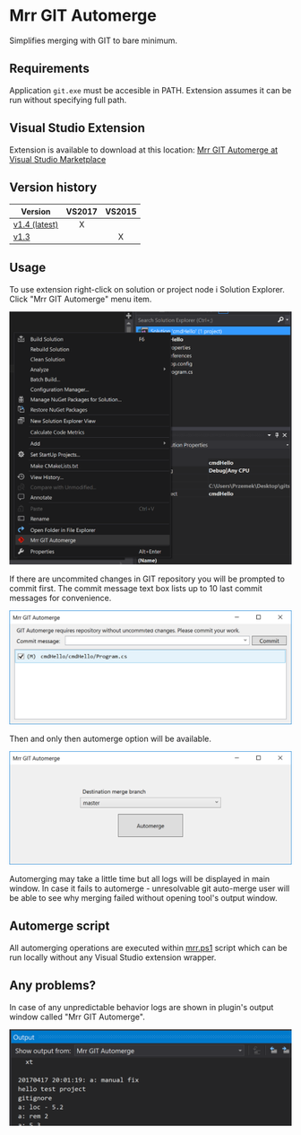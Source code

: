 # Mrr GIT Automerge
Simplifies merging with GIT to bare minimum.

## Requirements
Application `git.exe` must be accesible in PATH. Extension assumes it can be run without specifying full path.

## Visual Studio Extension
Extension is available to download at this location: [Mrr GIT Automerge at Visual Studio Marketplace](https://marketplace.visualstudio.com/vsgallery/3d16624f-8bc4-4c36-a508-f70f8285aea7)

## Version history

| Version | VS2017 | VS2015
| --- | :---: | :---: |
| [v1.4 (latest)](https://github.com/pieszynski/MrrGitAutomerge/releases/download/v1.4/MrrGitAutomerge.1.4.vsix) | X | |
| [v1.3](https://github.com/pieszynski/MrrGitAutomerge/releases/download/v1.3/MrrGitAutomerge.1.3.vsix) | | X |

## Usage
To use extension right-click on solution or project node i Solution Explorer. Click "Mrr GIT Automerge" menu item.

![Menu item in Solution Explorer](img/screen2.png)

If there are uncommited changes in GIT repository you will be prompted to commit first. The commit message text box lists up to 10 last commit messages for convenience.

![Commit first window](img/screen0.png)

Then and only then automerge option will be available.

![Automerge option](img/screen1.png)

Automerging may take a little time but all logs will be displayed in main window. In case it fails to automerge - unresolvable git auto-merge user will be able to see why merging failed without opening tool's output window.

## Automerge script
All automerging operations are executed within [mrr.ps1](src/MrrGitAutomerge.Core/Resources/mrr.ps1) script which can be run locally without any Visual Studio extension wrapper.

## Any problems?
In case of any unpredictable behavior logs are shown in plugin's output window called "Mrr GIT Automerge".

![In output window](img/screen3.png)
